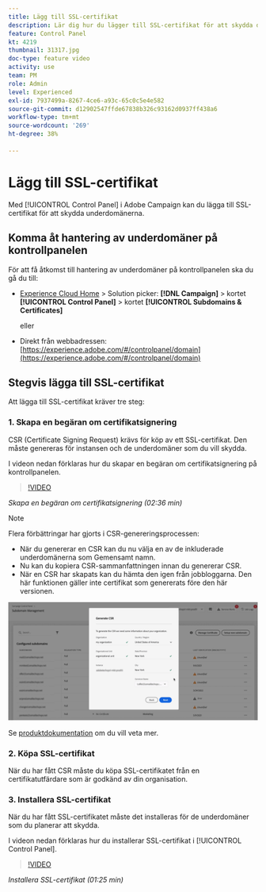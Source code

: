 ```yaml
---
title: Lägg till SSL-certifikat
description: Lär dig hur du lägger till SSL-certifikat för att skydda dina underdomäner.
feature: Control Panel
kt: 4219
thumbnail: 31317.jpg
doc-type: feature video
activity: use
team: PM
role: Admin
level: Experienced
exl-id: 7937499a-8267-4ce6-a93c-65c0c5e4e582
source-git-commit: d12902547ffde67838b326c93162d0937ff438a6
workflow-type: tm+mt
source-wordcount: '269'
ht-degree: 38%

---
```


# Lägg till SSL-certifikat

Med [!UICONTROL Control Panel] i Adobe Campaign kan du lägga till SSL-certifikat för att skydda underdomänerna.

## Komma åt hantering av underdomäner på kontrollpanelen

För att få åtkomst till hantering av underdomäner på kontrollpanelen ska du gå du till:

* [Experience Cloud Home](https://experience.adobe.com/#/home) > Solution picker: **[!DNL Campaign]** > kortet **[!UICONTROL Control Panel]** > kortet **[!UICONTROL Subdomains & Certificates]**

   eller
* Direkt från webbadressen: [https://experience.adobe.com/#/controlpanel/domain](https://experience.adobe.com/#/controlpanel/domain)

## Stegvis lägga till SSL-certifikat

Att lägga till SSL-certifikat kräver tre steg:

### 1. Skapa en begäran om certifikatsignering

CSR (Certificate Signing Request) krävs för köp av ett SSL-certifikat. Den måste genereras för instansen och de underdomäner som du vill skydda.

I videon nedan förklaras hur du skapar en begäran om certifikatsignering på kontrollpanelen.

>[!VIDEO](https://video.tv.adobe.com/v/31317?quality=12)

*Skapa en begäran om certifikatsignering (02:36 min)*

>[!NOTE]
>
>Flera förbättringar har gjorts i CSR-genereringsprocessen:
>
>* När du genererar en CSR kan du nu välja en av de inkluderade underdomänerna som Gemensamt namn.
>* Nu kan du kopiera CSR-sammanfattningen innan du genererar CSR.
>* När en CSR har skapats kan du hämta den igen från jobbloggarna. Den här funktionen gäller inte certifikat som genererats före den här versionen.
>
>![Hämta CSR](/help/assets/download-csr.gif)
>
>Se [produktdokumentation](https://experienceleague.adobe.com/docs/control-panel/using/subdomains-and-certificates/renew-ssl/renewing-subdomain-certificate.html?lang=en) om du vill veta mer.

### 2. Köpa SSL-certifikat

När du har fått CSR måste du köpa SSL-certifikatet från en certifikatutfärdare som är godkänd av din organisation.

### 3. Installera SSL-certifikat

När du har fått SSL-certifikatet måste det installeras för de underdomäner som du planerar att skydda.

I videon nedan förklaras hur du installerar SSL-certifikat i [!UICONTROL Control Panel].

>[!VIDEO](https://video.tv.adobe.com/v/31166?quality=12)

*Installera SSL-certifikat (01:25 min)*


